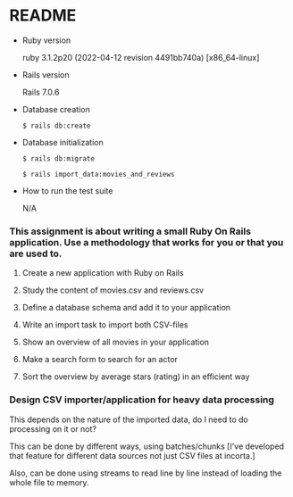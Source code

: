 # README

* Ruby version

  ruby 3.1.2p20 (2022-04-12 revision 4491bb740a) [x86_64-linux]


* Rails version

  Rails 7.0.6


* Database creation

  `$ rails db:create`


* Database initialization

  `$ rails db:migrate`

  `$ rails import_data:movies_and_reviews`


* How to run the test suite

  N/A


### This assignment is about writing a small Ruby On Rails application. Use a methodology that works for you or that you are used to.

1. Create a new application with Ruby on Rails

2. Study the content of movies.csv and reviews.csv

3. Define a database schema and add it to your application

4. Write an import task to import both CSV-files

5. Show an overview of all movies in your application

6. Make a search form to search for an actor

7. Sort the overview by average stars (rating) in an efficient way

### Design CSV importer/application for heavy data processing

  This depends on the nature of the imported data, do I need to do processing on it or not?
  
  This can be done by different ways, using batches/chunks [I've developed that feature for different data sources not just CSV files at incorta.]
  
  Also, can be done using streams to read line by line instead of loading the whole file to memory.

